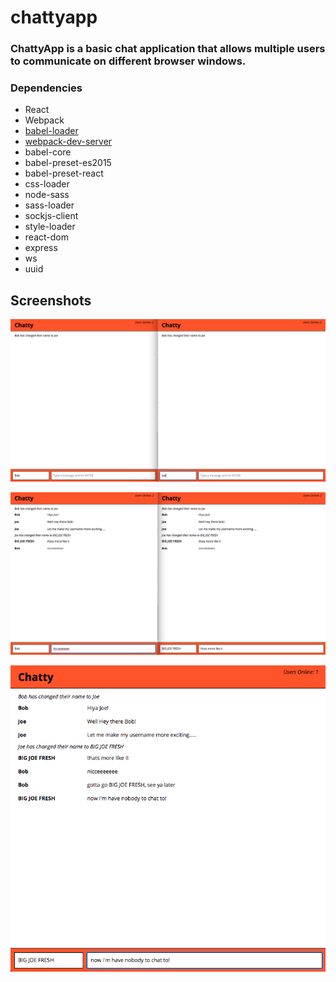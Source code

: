 # chattyapp

### ChattyApp is a basic chat application that allows multiple users to communicate on different browser windows.

### Dependencies

* React
* Webpack
* [babel-loader](https://github.com/babel/babel-loader)
* [webpack-dev-server](https://github.com/webpack/webpack-dev-server)
* babel-core
* babel-preset-es2015
* babel-preset-react
* css-loader
* node-sass
* sass-loader
* sockjs-client
* style-loader
* react-dom
* express
* ws
* uuid


## Screenshots

!["Two windows default view"](https://github.com/RyanKendrick/chattyapp/blob/master/docs/default-chatty.png?raw=true)

!["Sending messages and Name change"](https://github.com/RyanKendrick/chattyapp/blob/master/docs/name-change.png?raw=true)

!["User counter change when user leaves"](https://github.com/RyanKendrick/chattyapp/blob/master/docs/user-down.png?raw=true)